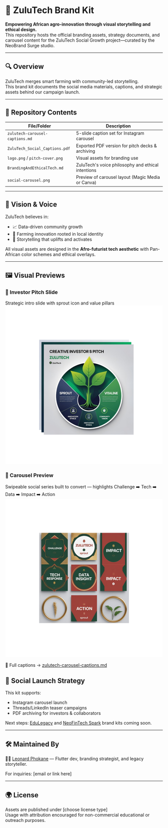 # 🌿 ZuluTech Brand Kit

**Empowering African agro-innovation through visual storytelling and ethical design.**  
This repository hosts the official branding assets, strategy documents, and carousel content for the ZuluTech Social Growth project—curated by the NeoBrand Surge studio.

---

## 🔍 Overview

ZuluTech merges smart farming with community-led storytelling.  
This brand kit documents the social media materials, captions, and strategic assets behind our campaign launch.

---

## 📂 Repository Contents

| File/Folder                            | Description                                           |
|---------------------------------------|-------------------------------------------------------|
| `zulutech-carousel-captions.md`       | 5-slide caption set for Instagram carousel            |
| `ZuluTech_Social_Captions.pdf`        | Exported PDF version for pitch decks & archiving      |
| `logo.png` / `pitch-cover.png`        | Visual assets for branding use                        |
| `BrandingAndEthicalTech.md`           | ZuluTech's voice philosophy and ethical intentions    |
| `social-carousel.png`                 | Preview of carousel layout (Magic Media or Canva)     |

---

## 🎯 Vision & Voice

ZuluTech believes in:
- 📈 Data-driven community growth  
- 🌾 Farming innovation rooted in local identity  
- 🧠 Storytelling that uplifts and activates

All visual assets are designed in the **Afro-futurist tech aesthetic** with Pan-African color schemes and ethical overlays.

---

## 🖼️ Visual Previews

### 🔗 Investor Pitch Slide  
Strategic intro slide with sprout icon and value pillars  
![Pitch Slide](./zulutech-pitch-cover.png)

### 📲 Carousel Preview  
Swipeable social series built to convert — highlights Challenge ➡️ Tech ➡️ Data ➡️ Impact ➡️ Action  
![Carousel Preview](./zulutech-carousel-preview.png)

🔗 Full captions → [zulutech-carousel-captions.md](./zulutech-carousel-captions.md)

## 📲 Social Launch Strategy

This kit supports:
- Instagram carousel launch
- Threads/LinkedIn teaser campaigns
- PDF archiving for investors & collaborators

Next steps: [EduLegacy](https://github.com/) and [NeoFinTech Spark](https://github.com/) brand kits coming soon.

---

## 🛠 Maintained By

🧑‍💻 [Leonard Phokane](https://github.com/leonardphokane) — Flutter dev, branding strategist, and legacy storyteller.

For inquiries: [email or link here]

---

## 🌍 License

Assets are published under [choose license type]  
Usage with attribution encouraged for non-commercial educational or outreach purposes.

